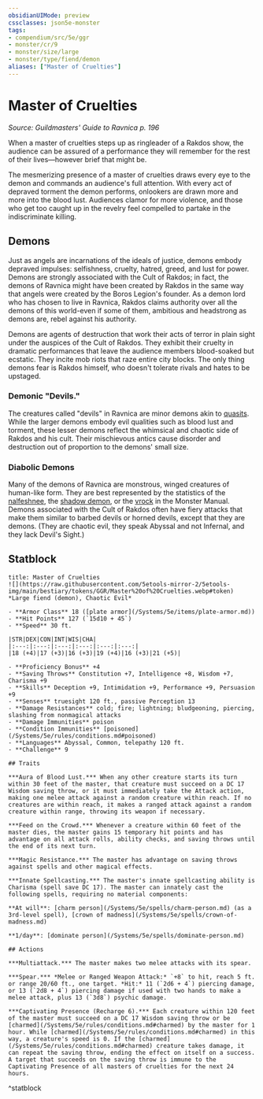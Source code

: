 ```yaml
---
obsidianUIMode: preview
cssclasses: json5e-monster
tags:
- compendium/src/5e/ggr
- monster/cr/9
- monster/size/large
- monster/type/fiend/demon
aliases: ["Master of Cruelties"]
---
```

# Master of Cruelties
*Source: Guildmasters' Guide to Ravnica p. 196*  

When a master of cruelties steps up as ringleader of a Rakdos show, the audience can be assured of a performance they will remember for the rest of their lives—however brief that might be.

The mesmerizing presence of a master of cruelties draws every eye to the demon and commands an audience's full attention. With every act of depraved torment the demon performs, onlookers are drawn more and more into the blood lust. Audiences clamor for more violence, and those who get too caught up in the revelry feel compelled to partake in the indiscriminate killing.

## Demons

Just as angels are incarnations of the ideals of justice, demons embody depraved impulses: selfishness, cruelty, hatred, greed, and lust for power. Demons are strongly associated with the Cult of Rakdos; in fact, the demons of Ravnica might have been created by Rakdos in the same way that angels were created by the Boros Legion's founder. As a demon lord who has chosen to live in Ravnica, Rakdos claims authority over all the demons of this world-even if some of them, ambitious and headstrong as demons are, rebel against his authority.

Demons are agents of destruction that work their acts of terror in plain sight under the auspices of the Cult of Rakdos. They exhibit their cruelty in dramatic performances that leave the audience members blood-soaked but ecstatic. They incite mob riots that raze entire city blocks. The only thing demons fear is Rakdos himself, who doesn't tolerate rivals and hates to be upstaged.

### Demonic "Devils."

The creatures called "devils" in Ravnica are minor demons akin to [quasits](/Systems/5e/bestiary/fiend/quasit.md). While the larger demons embody evil qualities such as blood lust and torment, these lesser demons reflect the whimsical and chaotic side of Rakdos and his cult. Their mischievous antics cause disorder and destruction out of proportion to the demons' small size.

### Diabolic Demons

Many of the demons of Ravnica are monstrous, winged creatures of human-like form. They are best represented by the statistics of the [nalfeshnee](/Systems/5e/bestiary/fiend/nalfeshnee.md), the [shadow demon](/Systems/5e/bestiary/fiend/shadow-demon.md), or the [vrock](/Systems/5e/bestiary/fiend/vrock.md) in the Monster Manual. Demons associated with the Cult of Rakdos often have fiery attacks that make them similar to barbed devils or horned devils, except that they are demons. (They are chaotic evil, they speak Abyssal and not Infernal, and they lack Devil's Sight.)

## Statblock

```ad-statblock
title: Master of Cruelties
![](https://raw.githubusercontent.com/5etools-mirror-2/5etools-img/main/bestiary/tokens/GGR/Master%20of%20Cruelties.webp#token)
*Large fiend (demon), Chaotic Evil*

- **Armor Class** 18 ([plate armor](/Systems/5e/items/plate-armor.md))
- **Hit Points** 127 (`15d10 + 45`)
- **Speed** 30 ft.

|STR|DEX|CON|INT|WIS|CHA|
|:---:|:---:|:---:|:---:|:---:|:---:|
|18 (+4)|17 (+3)|16 (+3)|19 (+4)|16 (+3)|21 (+5)|

- **Proficiency Bonus** +4
- **Saving Throws** Constitution +7, Intelligence +8, Wisdom +7, Charisma +9
- **Skills** Deception +9, Intimidation +9, Performance +9, Persuasion +9
- **Senses** truesight 120 ft., passive Perception 13
- **Damage Resistances** cold; fire; lightning; bludgeoning, piercing, slashing from nonmagical attacks
- **Damage Immunities** poison
- **Condition Immunities** [poisoned](/Systems/5e/rules/conditions.md#poisoned)
- **Languages** Abyssal, Common, telepathy 120 ft.
- **Challenge** 9

## Traits

***Aura of Blood Lust.*** When any other creature starts its turn within 30 feet of the master, that creature must succeed on a DC 17 Wisdom saving throw, or it must immediately take the Attack action, making one melee attack against a random creature within reach. If no creatures are within reach, it makes a ranged attack against a random creature within range, throwing its weapon if necessary.

***Feed on the Crowd.*** Whenever a creature within 60 feet of the master dies, the master gains 15 temporary hit points and has advantage on all attack rolls, ability checks, and saving throws until the end of its next turn.

***Magic Resistance.*** The master has advantage on saving throws against spells and other magical effects.

***Innate Spellcasting.*** The master's innate spellcasting ability is Charisma (spell save DC 17). The master can innately cast the following spells, requiring no material components:

**At will**: [charm person](/Systems/5e/spells/charm-person.md) (as a 3rd-level spell), [crown of madness](/Systems/5e/spells/crown-of-madness.md)

**1/day**: [dominate person](/Systems/5e/spells/dominate-person.md)

## Actions

***Multiattack.*** The master makes two melee attacks with its spear.

***Spear.*** *Melee or Ranged Weapon Attack:* `+8` to hit, reach 5 ft. or range 20/60 ft., one target. *Hit:* 11 (`2d6 + 4`) piercing damage, or 13 (`2d8 + 4`) piercing damage if used with two hands to make a melee attack, plus 13 (`3d8`) psychic damage.

***Captivating Presence (Recharge 6).*** Each creature within 120 feet of the master must succeed on a DC 17 Wisdom saving throw or be [charmed](/Systems/5e/rules/conditions.md#charmed) by the master for 1 hour. While [charmed](/Systems/5e/rules/conditions.md#charmed) in this way, a creature's speed is 0. If the [charmed](/Systems/5e/rules/conditions.md#charmed) creature takes damage, it can repeat the saving throw, ending the effect on itself on a success. A target that succeeds on the saving throw is immune to the Captivating Presence of all masters of cruelties for the next 24 hours.
```
^statblock